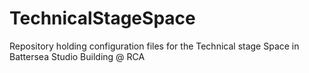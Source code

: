 # TechnicalStageSpace
Repository holding configuration files for the Technical stage Space in Battersea Studio Building @ RCA
